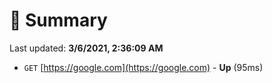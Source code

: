 # 📖 Summary
Last updated: **3/6/2021, 2:36:09 AM**

- `GET` [https://google.com](https://google.com) - **Up** (95ms)
